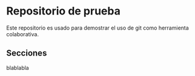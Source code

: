 # Repositorio de prueba

Este repositorio es usado para demostrar el uso de git como herramienta colaborativa.

## Secciones

blablabla
